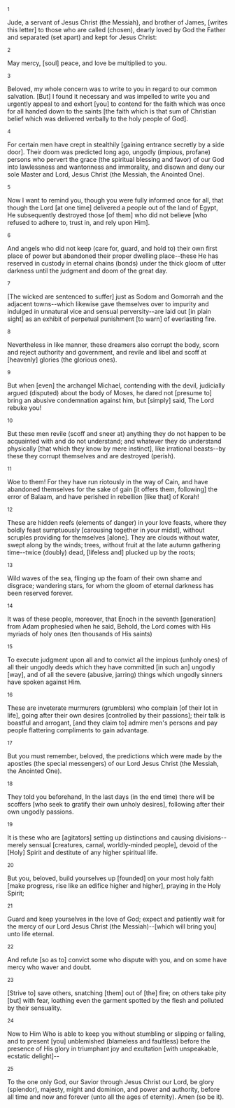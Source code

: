 <sup>1</sup> 

Jude, a servant of Jesus Christ (the Messiah), and brother of James, [writes this letter] to those who are called (chosen), dearly loved by God the Father and separated (set apart) and kept for Jesus Christ: 

<sup>2</sup> 

May mercy, [soul] peace, and love be multiplied to you. 

<sup>3</sup> 

Beloved, my whole concern was to write to you in regard to our common salvation. [But] I found it necessary and was impelled to write you and urgently appeal to and exhort [you] to contend for the faith which was once for all handed down to the saints [the faith which is that sum of Christian belief which was delivered verbally to the holy people of God]. 

<sup>4</sup> 

For certain men have crept in stealthily [gaining entrance secretly by a side door]. Their doom was predicted long ago, ungodly (impious, profane) persons who pervert the grace (the spiritual blessing and favor) of our God into lawlessness and wantonness and immorality, and disown and deny our sole Master and Lord, Jesus Christ (the Messiah, the Anointed One). 

<sup>5</sup> 

Now I want to remind you, though you were fully informed once for all, that though the Lord [at one time] delivered a people out of the land of Egypt, He subsequently destroyed those [of them] who did not believe [who refused to adhere to, trust in, and rely upon Him]. 

<sup>6</sup> 

And angels who did not keep (care for, guard, and hold to) their own first place of power but abandoned their proper dwelling place--these He has reserved in custody in eternal chains (bonds) under the thick gloom of utter darkness until the judgment and doom of the great day. 

<sup>7</sup> 

[The wicked are sentenced to suffer] just as Sodom and Gomorrah and the adjacent towns--which likewise gave themselves over to impurity and indulged in unnatural vice and sensual perversity--are laid out [in plain sight] as an exhibit of perpetual punishment [to warn] of everlasting fire. 

<sup>8</sup> 

Nevertheless in like manner, these dreamers also corrupt the body, scorn and reject authority and government, and revile and libel and scoff at [heavenly] glories (the glorious ones). 

<sup>9</sup> 

But when [even] the archangel Michael, contending with the devil, judicially argued (disputed) about the body of Moses, he dared not [presume to] bring an abusive condemnation against him, but [simply] said, The Lord rebuke you! 

<sup>10</sup> 

But these men revile (scoff and sneer at) anything they do not happen to be acquainted with and do not understand; and whatever they do understand physically [that which they know by mere instinct], like irrational beasts--by these they corrupt themselves and are destroyed (perish). 

<sup>11</sup> 

Woe to them! For they have run riotously in the way of Cain, and have abandoned themselves for the sake of gain [it offers them, following] the error of Balaam, and have perished in rebellion [like that] of Korah! 

<sup>12</sup> 

These are hidden reefs (elements of danger) in your love feasts, where they boldly feast sumptuously [carousing together in your midst], without scruples providing for themselves [alone]. They are clouds without water, swept along by the winds; trees, without fruit at the late autumn gathering time--twice (doubly) dead, [lifeless and] plucked up by the roots; 

<sup>13</sup> 

Wild waves of the sea, flinging up the foam of their own shame and disgrace; wandering stars, for whom the gloom of eternal darkness has been reserved forever. 

<sup>14</sup> 

It was of these people, moreover, that Enoch in the seventh [generation] from Adam prophesied when he said, Behold, the Lord comes with His myriads of holy ones (ten thousands of His saints) 

<sup>15</sup> 

To execute judgment upon all and to convict all the impious (unholy ones) of all their ungodly deeds which they have committed [in such an] ungodly [way], and of all the severe (abusive, jarring) things which ungodly sinners have spoken against Him. 

<sup>16</sup> 

These are inveterate murmurers (grumblers) who complain [of their lot in life], going after their own desires [controlled by their passions]; their talk is boastful and arrogant, [and they claim to] admire men's persons and pay people flattering compliments to gain advantage. 

<sup>17</sup> 

But you must remember, beloved, the predictions which were made by the apostles (the special messengers) of our Lord Jesus Christ (the Messiah, the Anointed One). 

<sup>18</sup> 

They told you beforehand, In the last days (in the end time) there will be scoffers [who seek to gratify their own unholy desires], following after their own ungodly passions. 

<sup>19</sup> 

It is these who are [agitators] setting up distinctions and causing divisions--merely sensual [creatures, carnal, worldly-minded people], devoid of the [Holy] Spirit and destitute of any higher spiritual life. 

<sup>20</sup> 

But you, beloved, build yourselves up [founded] on your most holy faith [make progress, rise like an edifice higher and higher], praying in the Holy Spirit; 

<sup>21</sup> 

Guard and keep yourselves in the love of God; expect and patiently wait for the mercy of our Lord Jesus Christ (the Messiah)--[which will bring you] unto life eternal. 

<sup>22</sup> 

And refute [so as to] convict some who dispute with you, and on some have mercy who waver and doubt. 

<sup>23</sup> 

[Strive to] save others, snatching [them] out of [the] fire; on others take pity [but] with fear, loathing even the garment spotted by the flesh and polluted by their sensuality. 

<sup>24</sup> 

Now to Him Who is able to keep you without stumbling or slipping or falling, and to present [you] unblemished (blameless and faultless) before the presence of His glory in triumphant joy and exultation [with unspeakable, ecstatic delight]-- 

<sup>25</sup> 

To the one only God, our Savior through Jesus Christ our Lord, be glory (splendor), majesty, might and dominion, and power and authority, before all time and now and forever (unto all the ages of eternity). Amen (so be it).